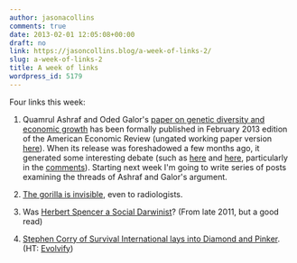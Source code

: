 ```yaml
---
author: jasonacollins
comments: true
date: 2013-02-01 12:05:08+00:00
draft: no
link: https://jasoncollins.blog/a-week-of-links-2/
slug: a-week-of-links-2
title: A week of links
wordpress_id: 5179
---
```


Four links this week:

  1. Quamrul Ashraf and Oded Galor's [paper on genetic diversity and economic growth](https://doi.org/10.1257/aer.103.1.1) has been formally published in February 2013 edition of the American Economic Review (ungated working paper version [here](http://ideas.repec.org/p/iza/izadps/dp6330.html)). When its release was foreshadowed a few months ago, it generated some interesting debate (such as [here](https://jasoncollins.blog/harvard-academics-on-genetic-diversity-and-economic-development/) and [here](https://jasoncollins.blog/genetic-diversity-and-economic-development-ashraf-and-galor-respond/), particularly in the [comments](https://jasoncollins.blog/harvard-academics-on-genetic-diversity-and-economic-development/#comments)). Starting next week I'm going to write series of posts examining the threads of Ashraf and Galor's argument.
	
  2. [The gorilla is invisible](http://www.huffingtonpost.com/wray-herbert/the-really-scary-invisibl_b_2574791.html), even to radiologists.
	
  3. Was [Herbert Spencer a Social Darwinist](http://bleedingheartlibertarians.com/2011/11/a-bleeding-heart-history-of-libertarian-thought-herbert-spencer/)? (From late 2011, but a good read)
	
  4. [Stephen Corry of Survival International lays into Diamond and Pinker](http://www.thedailybeast.com/articles/2013/01/30/savaging-primitives-why-jared-diamond-s-the-world-until-yesterday-is-completely-wrong.html). (HT: [Evolvify](https://twitter.com/evolvify))